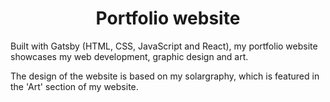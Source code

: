
<h1 align="center">
Portfolio website
</h1>

Built with Gatsby (HTML, CSS, JavaScript and React), my portfolio website showcases my web development, graphic design and art.

The design of the website is based on my solargraphy, which is featured in the 'Art' section of my website.
